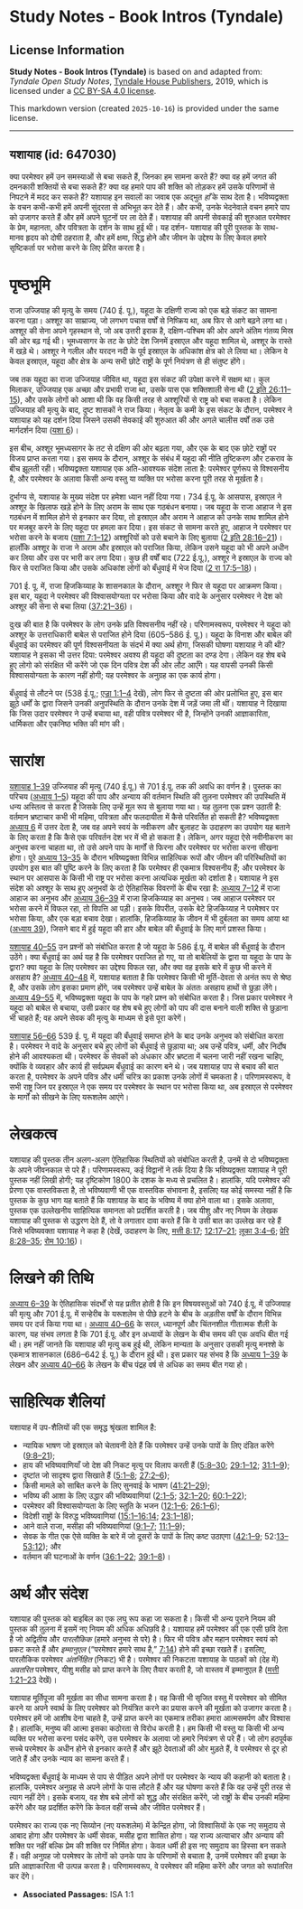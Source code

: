 # Study Notes - Book Intros (Tyndale)

## License Information

**Study Notes - Book Intros (Tyndale)** is based on and adapted from: _Tyndale Open Study Notes_, [Tyndale House Publishers](https://tyndaleopenresources.com/), 2019, which is licensed under a [CC BY-SA 4.0 license](https://creativecommons.org/licenses/by-sa/4.0/legalcode.en).

This markdown version (created `2025-10-16`) is provided under the same license.



--------------------------------

## यशायाह (id: 647030)

क्या परमेश्वर हमें उन समस्याओं से बचा सकते हैं, जिनका हम सामना करते हैं? क्या वह हमें जगत की दमनकारी शक्तियों से बचा सकते हैं? क्या वह हमारे पाप की शक्ति को तोड़कर हमें उसके परिणामों से निपटने में मदद कर सकते हैं? यशायाह इन सवालों का जवाब एक अद्भुत *हाँ* के साथ देता है। भविष्यद्वक्ता के वचन कभी\-कभी हमें अपनी सुंदरता से अभिभूत कर देते हैं। और कभी, उनके भेदनेवाले वचन हमारे पाप को उजागर करते हैं और हमें अपने घुटनों पर ला देते हैं। यशायाह की अपनी सेवकाई की शुरुआत परमेश्वर के प्रेम, महानता, और पवित्रता के दर्शन के साथ हुई थी। यह दर्शन\- यशायाह की पूरी पुस्तक के साथ\- मानव हृदय को दोषी ठहराता है, और हमें क्षमा, सिद्ध होने और जीवन के उद्देश्य के लिए केवल हमारे सृष्टिकर्ता पर भरोसा करने के लिए प्रेरित करता है।

पृष्ठभूमि
=========

राजा उज्जियाह की मृत्यु के समय (740 ई. पू.), यहूदा के दक्षिणी राज्य को एक बड़े संकट का सामना करना पड़ा। अश्शूर का साम्राज्य, जो लगभग पचास वर्षों से निष्क्रिय था, अब फिर से आगे बढ़ने लगा था। अश्शूर की सेना अपने गृहस्थान से, जो अब उत्तरी इराक है, दक्षिण\-पश्चिम की ओर अपने अंतिम गंतव्य मिस्र की ओर बढ़ गई थी। भूमध्यसागर के तट के छोटे देश जिनमें इस्राएल और यहूदा शामिल थे, अश्शूर के रास्ते में खड़े थे। अश्शूर ने गलील और यरदन नदी के पूर्व इस्राएल के अधिकांश क्षेत्र को ले लिया था। लेकिन वे केवल इस्राएल, यहूदा और क्षेत्र के अन्य सभी छोटे राष्ट्रों के पूर्ण नियंत्रण से ही संतुष्ट होंगे।

जब तक यहूदा का राजा उज्जियाह जीवित था, यहूदा इस संकट की उपेक्षा करने में सक्षम था। कुल मिलाकर, उज्जियाह एक अच्छा और प्रभावी राजा था, उसके पास एक शक्तिशाली सेना थी ([2 इति 26:11–15](https://ref.ly/2Chr26:11-2Chr26:15)), और उसके लोगों को आशा थी कि वह किसी तरह से अश्शूरियों से राष्ट्र को बचा सकता है। लेकिन उज्जियाह की मृत्यु के बाद, दुष्ट शासकों ने राज किया। नेतृत्व के कमी के इस संकट के दौरान, परमेश्वर ने यशायाह को यह दर्शन दिया जिसने उसकी सेवकाई की शुरुआत की और अगले चालीस वर्षों तक उसे मार्गदर्शन दिया ([यशा 6](https://ref.ly/Isa6:1-Isa6:13))।

इस बीच, अश्शूर भूमध्यसागर के तट से दक्षिण की ओर बढ़ता गया, और एक के बाद एक छोटे राष्ट्रों पर विजय प्राप्त करता गया। इस समय के दौरान, अश्शूर के संबंध में यहूदा की नीति तुष्टिकरण और टकराव के बीच झूलती रही। भविष्यद्वक्ता यशायाह एक अति\-आवश्यक संदेश लाता है: परमेश्वर पूर्णरूप से विश्वसनीय है, और परमेश्वर के अलावा किसी अन्य वस्तु या व्यक्ति पर भरोसा करना पूरी तरह से मूर्खता है।

दुर्भाग्य से, यशायाह के मुख्य संदेश पर हमेशा ध्यान नहीं दिया गया। 734 ई.पू. के आसपास, इस्राएल ने अश्शूर के खिलाफ खड़े होने के लिए अराम के साथ एक गठबंधन बनाया। जब यहूदा के राजा आहाज ने इस गठबंधन में शामिल होने से इनकार कर दिया, तो इस्राएल और अराम ने आहाज को उनके साथ शामिल होने पर मजबूर करने के लिए यहूदा पर हमला कर दिया। इस संकट से सामना करते हुए, आहाज ने परमेश्वर पर भरोसा करने के बजाय ([यशा 7:1–12](https://ref.ly/Isa7:1-Isa7:12)) अश्शूरियों को उसे बचाने के लिए बुलाया ([2 इति 28:16–21](https://ref.ly/2Chr28:16-2Chr28:21))। हालाँकि अश्शूर के राजा ने अराम और इस्राएल को पराजित किया, लेकिन उसने यहूदा को भी अपने अधीन कर लिया और उस पर भारी कर लगा दिया। कुछ ही वर्षों बाद (722 ई.पू.), अश्शूर ने इस्राएल के राज्य को फिर से पराजित किया और उसके अधिकांश लोगों को बँधुवाई में भेज दिया ([2 रा 17:5–18](https://ref.ly/2Kgs17:5-2Kgs17:18))।

701 ई. पू. में, राजा हिजकिय्याह के शासनकाल के दौरान, अश्शूर ने फिर से यहूदा पर आक्रमण किया। इस बार, यहूदा ने परमेश्वर की विश्वासयोग्यता पर भरोसा किया और वादे के अनुसार परमेश्वर ने देश को अश्शूर की सेना से बचा लिया ([37:21–36](https://ref.ly/Isa37:21-Isa37:36))।

दुःख की बात है कि परमेश्वर के लोग उनके प्रति विश्वसनीय नहीं रहे। परिणामस्वरूप, परमेश्वर ने यहूदा को अश्शूर के उत्तराधिकारी बाबेल से पराजित होने दिया (605–586 ई. पू.)। यहूदा के विनाश और बाबेल की बँधुवाई का परमेश्वर की पूर्ण विश्वसनीयता के संदर्भ में क्या अर्थ होगा, जिसकी घोषणा यशायाह ने की थी? यशायाह ने इसका भी उत्तर दिया: परमेश्वर अवश्य ही यहूदा की दुष्टता का दण्ड देगा। लेकिन वह शेष बचे हुए लोगो को संरक्षित भी करेंगे जो एक दिन पवित्र देश की ओर लौट आएँगे। यह वापसी उनकी किसी विश्वासयोग्यता के कारण नहीं होगी; यह परमेश्वर के अनुग्रह का एक कार्य होगा।

बँधुवाई से लौटने पर (538 ई.पू.; [एज्रा 1:1–4](https://ref.ly/Ezra1:1-Ezra1:4) देखें), लोग फिर से दुष्टता की ओर प्रलोभित हुए, इस बार झूठे धर्मों के द्वारा जिसने उनकी अनुपस्थिति के दौरान उनके देश में जड़ें जमा ली थीं। यशायाह ने दिखाया कि जिस उदार परमेश्वर ने उन्हें बचाया था, वही पवित्र परमेश्वर भी है, जिन्होंने उनकी आज्ञाकारिता, धार्मिकता और एकनिष्ठ भक्ति की मांग की।

सारांश
======

[यशायाह 1–39](https://ref.ly/Isa1:1-Isa39:8) उज्जियाह की मृत्यु (740 ई.पू.) से 701 ई.पू. तक की अवधि का वर्णन है। पुस्तक का परिचय ([अध्याय 1–5](https://ref.ly/Isa1:1-Isa5:30)) यहूदा की पाप और अन्याय की वर्तमान स्थिति की तुलना परमेश्वर की उपस्थिति में धन्य अस्तित्व से करता है जिसके लिए उन्हें मूल रूप से बुलाया गया था। यह तुलना एक प्रश्न उठाती है: वर्तमान भ्रष्टाचार कभी भी महिमा, पवित्रता और फलदायीता में कैसे परिवर्तित हो सकती है? भविष्यद्वक्ता [अध्याय 6](https://ref.ly/Isa6:1-Isa6:13) में उत्तर देता है, जब वह अपने स्वयं के नवीकरण और बुलाहट के उदाहरण का उपयोग यह बताने के लिए करता है कि कैसे एक परिवर्तन देश भर में भी हो सकता है। लेकिन, अगर यहूदा ऐसे नवीनीकरण का अनुभव करना चाहता था, तो उसे अपने पाप के मार्गों से फिरना और परमेश्वर पर भरोसा करना सीखना होगा। पूरे [अध्याय 13–35](https://ref.ly/Isa13:1-Isa35:10) के दौरान भविष्यद्वक्ता विभिन्न साहित्यिक रूपों और जीवन की परिस्थितियों का उपयोग इस बात की पुष्टि करने के लिए करता है कि परमेश्वर ही एकमात्र विश्वसनीय हैं; और परमेश्वर के स्थान पर आसपास के किसी भी राष्ट्र पर भरोसा करना अत्यधिक मूर्खता को दर्शाता है। यशायाह ने इस संदेश को अश्शूर के साथ हुए अनुभवों के दो ऐतिहासिक विवरणों के बीच रखा है: [अध्याय 7–12](https://ref.ly/Isa7:1-Isa12:6) में राजा आहाज का अनुभव और [अध्याय 36–39](https://ref.ly/Isa36:1-Isa39:8) में राजा हिजकिय्याह का अनुभव। जब आहाज परमेश्वर पर भरोसा करने में विफल रहा, तो विपत्ति आ पड़ी। इसके विपरीत, उसके बेटे हिजकिय्याह ने परमेश्वर पर भरोसा किया, और एक बड़ा बचाव देखा। हालांकि, हिजकिय्याह के जीवन में भी दुर्बलता का समय आया था ([अध्याय 39](https://ref.ly/Isa39:1-Isa39:8)), जिसने बाद में हुई यहूदा की हार और बाबेल की बँधुवाई के लिए मार्ग प्रशस्त किया।

[यशायाह 40–55](https://ref.ly/Isa40:1-Isa55:13) उन प्रश्नों को संबोधित करता है जो यहूदा के 586 ई.पू. में बाबेल की बँधुवाई के दौरान उठेंगे। क्या बँधुवाई का अर्थ यह है कि परमेश्वर पराजित हो गए, या तो बाबेलियों के द्वारा या यहूदा के पाप के द्वारा? क्या यहूदा के लिए परमेश्वर का उद्देश्य विफल रहा, और क्या वह इसके बारे में कुछ भी करने में असहाय है? [अध्याय 40–48](https://ref.ly/Isa40:1-Isa48:22) में, यशायाह बताता है कि परमेश्वर किसी भी मूर्ति\-देवता से अनंत रूप से श्रेष्ठ है, और उसके लोग इसका प्रमाण होंगे, जब परमेश्वर उन्हें बाबेल के अंततः असहाय हाथों से छुड़ा लेंगे। [अध्याय 49–55](https://ref.ly/Isa49:1-Isa55:13) में, भविष्यद्वक्ता यहूदा के पाप के गहरे प्रश्न को संबोधित करता है। जिस प्रकार परमेश्वर ने यहूदा को बाबेल से बचाया, उसी प्रकार वह शेष बचे हुए लोगों को पाप की दास बनाने वाली शक्ति से छुड़ाना भी चाहते हैं; वह अपने सेवक की मृत्यु के माध्यम से इसे पूरा करेगें।

[यशायाह 56–66](https://ref.ly/Isa56:1-Isa66:24) 539 ई. पू. में यहूदा की बँधुवाई समाप्त होने के बाद उनके अनुभव को संबोधित करता है। परमेश्वर ने वादे के अनुसार बचे हुए लोगों को बँधुवाई से छुड़ाया था; अब उन्हें पवित्र, धर्मी, और निर्दोष होने की आवश्यकता थी। परमेश्वर के सेवकों को अंधकार और भ्रष्टता में चलना जारी नहीं रखना चाहिए, क्योंकि वे व्यवहार और कार्य ही सर्वप्रथम बँधुवाई का कारण बने थे। जब यशायाह पाप से बचाव की बात करता है, परमेश्वर के अपने पवित्र और धर्मी चरित्र का प्रकाश उनके लोगों में चमकता है। परिणामस्वरूप, वे सभी राष्ट्र जिन पर इस्राएल ने एक समय पर परमेश्वर के स्थान पर भरोसा किया था, अब इस्राएल से परमेश्वर के मार्गों को सीखने के लिए यरूशलेम आएंगे।

लेखकत्व
=======

यशायाह की पुस्तक तीन अलग\-अलग ऐतिहासिक स्थितियों को संबोधित करती है, उनमें से दो भविष्यद्वक्ता के अपने जीवनकाल से परे हैं। परिणामस्वरूप, कई विद्वानों ने तर्क दिया है कि भविष्यद्वक्ता यशायाह ने पूरी पुस्तक नहीं लिखी होगी; यह दृष्टिकोण 1800 के दशक के मध्य से प्रचलित है। हालांकि, यदि परमेश्वर की प्रेरणा एक वास्तविकता है, तो भविष्यवाणी भी एक वास्तविक संभावना है, इसलिए यह कोई समस्या नहीं है कि पुस्तक के कुछ भाग यह बताते हैं कि यशायाह के बाद के भविष्य में क्या होने वाला था। इसके अलावा, पुस्तक एक उल्लेखनीय साहित्यिक समानता को प्रदर्शित करती है। जब यीशु और नए नियम के लेखक यशायाह की पुस्तक से उद्धरण देते हैं, तो वे लगातार दावा करते हैं कि वे उसी बात का उल्लेख कर रहे हैं जिसे भविष्यवक्ता यशायाह ने कहा है (देखें, उदाहरण के लिए, [मत्ती 8:17](https://ref.ly/Matt8:17); [12:17–21](https://ref.ly/Matt12:17-Matt12:21); [लूका 3:4–6](https://ref.ly/Luke3:4-Luke3:6); [प्रेरि 8:28–35](https://ref.ly/Acts8:28-Acts8:35); [रोम 10:16](https://ref.ly/Rom10:16))।

लिखने की तिथि
=============

[अध्याय 6–39](https://ref.ly/Isa6:1-Isa39:8) के ऐतिहासिक संदर्भों से यह प्रतीत होती है कि इन विषयवस्तुओं को 740 ई.पू. में उज्जियाह की मृत्यु और 701 ई.पू. में सन्हेरीब के यरूशलेम से पीछे हटने के बीच के अड़तीस वर्षों के दौरान विभिन्न समय पर दर्ज किया गया था। [अध्याय 40–66](https://ref.ly/Isa40:1-Isa66:24) के सरल, ध्यानपूर्ण और चिंतनशील गीतात्मक शैली के कारण, यह संभव लगता है कि 701 ई.पू. और इन अध्यायों के लेखन के बीच समय की एक अवधि बीत गई थी। हम नहीं जानते कि यशायाह की मृत्यु कब हुई थी, लेकिन मान्यता के अनुसार उसकी मृत्यु मनश्शे के एकमात्र शासनकाल (686–642 ई. पू.) के दौरान हुई थी। इस प्रकार यह संभव है कि [अध्याय 1–39](https://ref.ly/Isa1:1-Isa39:8) के लेखन और [अध्याय 40–66](https://ref.ly/Isa40:1-Isa66:24) के लेखन के बीच पंद्रह वर्ष से अधिक का समय बीत गया हो।

साहित्यिक शैलियां
=================

यशायाह में उप\-शैलियों की एक समृद्ध श्रृंखला शामिल है:

* न्यायिक भाषण जो इस्राएल को चेतावनी देते हैं कि परमेश्वर उन्हें उनके पापों के लिए दंडित करेंगे ([9:8–21](https://ref.ly/Isa9:8-Isa9:21));
* हाय की भविष्यवाणियाँ जो देश की निकट मृत्यु पर विलाप करती हैं ([5:8–30](https://ref.ly/Isa5:8-Isa5:30); [29:1–12](https://ref.ly/Isa29:1-Isa29:12); [31:1–9](https://ref.ly/Isa31:1-Isa31:9));
* दृष्टांत जो सादृश्य द्वारा सिखाते हैं ([5:1–8](https://ref.ly/Isa5:1-Isa5:8); [27:2–6](https://ref.ly/Isa27:2-Isa27:6));
* किसी मामले को साबित करने के लिए सुनवाई के भाषण ([41:21–29](https://ref.ly/Isa41:21-Isa41:29));
* भविष्य की आशा के लिए उद्धार की भविष्यवाणियां ([2:1–5](https://ref.ly/Isa2:1-Isa2:5); [32:1–20](https://ref.ly/Isa32:1-Isa32:20); [60:1–22](https://ref.ly/Isa60:1-Isa60:22));
* परमेश्वर की विश्वासयोग्यता के लिए स्तुति के भजन ([12:1–6](https://ref.ly/Isa12:1-Isa12:6); [26:1–6](https://ref.ly/Isa26:1-Isa26:6));
* विदेशी राष्ट्रों के विरुद्ध भविष्यवाणियां ([15:1–16:14](https://ref.ly/Isa15:1-Isa16:14); [23:1–18](https://ref.ly/Isa23:1-Isa23:18));
* आने वाले राजा, मसीहा की भविष्यवाणियां ([9:1–7](https://ref.ly/Isa9:1-Isa9:7); [11:1–9](https://ref.ly/Isa11:1-Isa11:9));
* सेवक के गीत एक ऐसे व्यक्ति के बारे में जो दूसरों के पापों के लिए कष्ट उठाएगा ([42:1–9](https://ref.ly/Isa42:1-Isa42:9); 52:[13–53:12](https://ref.ly/Isa52:13-Isa53:12)); और
* वर्तमान की घटनाओं के वर्णन ([36:1–22](https://ref.ly/Isa36:1-Isa36:22); [39:1–8](https://ref.ly/Isa39:1-Isa39:8))।

अर्थ और संदेश
=============

यशायाह की पुस्तक को बाइबिल का एक लघु रूप कहा जा सकता है। किसी भी अन्य पुराने नियम की पुस्तक की तुलना में इसमें नए नियम की अधिक अधिछवि है। यशायाह हमें परमेश्वर की एक एसी छवि देता है जो अद्वितीय और *पारलौकिक* (हमारे अनुभव से परे) है। फिर भी पवित्र और महान परमेश्वर स्वयं को प्रकट करते हैं और *इम्मानुएल* (“परमेश्वर हमारे साथ है,” [7:14](https://ref.ly/Isa7:14)) होने की इच्छा रखते हैं। इसलिए, पारलौकिक परमेश्वर *अंतर्निहित* (निकट) भी है। परमेश्वर की निकटता यशायाह के पाठकों को (देह में) *अवतरित* परमेश्वर, यीशु मसीह को प्राप्त करने के लिए तैयार करती है, जो वास्तव में इम्मानुएल है ([मत्ती 1:21–23](https://ref.ly/Matt1:21-Matt1:23) देखें)।

यशायाह मूर्तिपूजा की मूर्खता का सीधा सामना करता है। वह किसी भी सृजित वस्तु में परमेश्वर को सीमित करने या अपने स्वार्थ के लिए परमेश्वर को नियंत्रित करने का प्रयास करने की मूर्खता को उजागर करता है। परमेश्वर हमें जो आशीष देना चाहते है, उन्हें प्राप्त करने का एकमात्र तरीका हमारा आत्मसमर्पण और विश्वास है। हालांकि, मनुष्य की आत्मा इसका कठोरता से विरोध करती है। हम किसी भी वस्तु या किसी भी अन्य व्यक्ति पर भरोसा करना पसंद करेंगे, उस परमेश्वर के अलावा जो हमारे नियंत्रण से परे हैं। जो लोग हठपूर्वक सच्चे परमेश्वर के अधीन होने से इनकार करते हैं और झूठे देवताओं की ओर मुड़ते हैं, वे परमेश्वर से दूर हो जाते हैं और उनके न्याय का सामना करते हैं।

भविष्यद्वक्ता बँधुवाई के माध्यम से पाप से पीड़ित अपने लोगों पर परमेश्वर के न्याय की कहानी को बताता है। हालांकि, परमेश्वर अनुग्रह से अपने लोगों के पास लौटते हैं और यह घोषणा करते हैं कि वह उन्हें पूरी तरह से त्याग नहीं देंगे। इसके बजाय, वह शेष बचे लोगों को शुद्ध और संरक्षित करेंगे, जो राष्ट्रों के बीच उनकी महिमा करेंगे और यह प्रदर्शित करेंगे कि केवल वहीं सच्चे और जीवित परमेश्वर हैं।

परमेश्वर का राज्य एक नए सिय्योन (नए यरूशलेम) में केन्द्रित होगा, जो विश्वासियों के एक नए समुदाय से आबाद होगा और परमेश्वर के धर्मी सेवक, मसीह द्वारा शासित होगा। यह राज्य अत्याचार और अन्याय की शक्ति पर नहीं बल्कि प्रेम की शक्ति पर निर्मित होगा। केवल धर्मी ही इस नए समुदाय का हिस्सा बन सकते हैं। वही अनुग्रह जो परमेश्‍वर के लोगों को उनके पाप के परिणामों से बचाता है, उनमें परमेश्वर की इच्छा के प्रति आज्ञाकारिता भी उत्पन्न करता है। परिणामस्वरूप, वे परमेश्वर की महिमा करेंगे और जगत को रूपांतरित कर देंगे।

* **Associated Passages:** ISA 1:1

